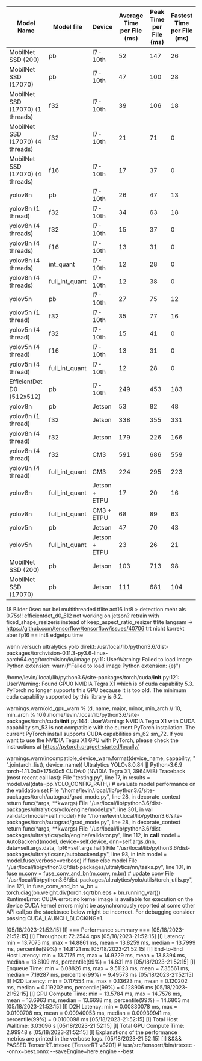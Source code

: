 | Model Name | Model file | Device | Average Time per File (ms) | Peak Time per File (ms) | Fastest Time per File (ms) |
| --- | --- | --- | --- | --- | --- |
| MobilNet SSD (200) | pb | I7-10th |   52 |  147 |   26 |
| MobilNet SSD (17070) | pb | I7-10th |   47 |  100 |   28 |
| MobilNet SSD (17070) (1 threads)| f32 | I7-10th |   39 |  106 |   18 |
| MobilNet SSD (17070) (4 threads)| f32 | I7-10th |   21 |   71 |    0 |
| MobilNet SSD (17070) (4 threads)| f16 | I7-10th |   17 |   37 |    0 |
| yolov8n | pb | I7-10th |   26 |   47 |   13 |
| yolov8n (1 thread)| f32 | I7-10th |   34 |   63 |   18 |
| yolov8n (4 threads) | f32 | I7-10th |   15 |   37 |    0 |
| yolov8n (4 threads) | f16 | I7-10th |   13 |   31 |    0 |
| yolov8n (4 threads) | int_quant | I7-10th |   12 |   28 |    0 |
| yolov8n (4 threads) | full_int_quant | I7-10th |   12 |  38 |    0 |
| yolov5n | pb | I7-10th |   27 |   75 |   12 |
| yolov5n (1 thread)| f32 | I7-10th |   35 |   77 |   16 |
| yolov5n (4 thread)| f32 | I7-10th |   15 |   41 |    0 |
| yolov5n (4 thread)| f16 | I7-10th |   13 |   31 |    0 |
| yolov5n (4 thread)| full_int_quant | I7-10th |   12 |   28 |    0 |
| EfficientDet D0 (512x512) | pb | I7-10th |  249 |  453 |  183 |
| yolov8n | pb | Jetson |   53 |   82 |   48 |
| yolov8n (1 thread)| f32 | Jetson |  338 |  355 |  331 |
| yolov8n (4 thread)| f32 | Jetson |  179 |  226 |  166 |
| yolov8n (4 thread)| f32 | CM3    | 591  | 686 | 559 |
| yolov8n (4 thread)| full_int_quant | CM3    | 224  | 295 | 223 |
| yolov8n | full_int_quant | Jetson + ETPU |   17 |   20 |   16 |
| yolov8n | full_int_quant | CM3 + ETPU |   68 |   89 |   63 |
| yolov5n | pb | Jetson |   47 |   70 |   43 |
| yolov5n | full_int_quant | Jetson + ETPU |   23 |   26 |   21 |
| MobilNet SSD (200) | pb | Jetson |  103 |  713 |   98 |
| MobilNet SSD (17070) | pb | Jetson |  111 |  681 |  104 |


18 Bilder 0sec nur bei multithreaded
tflite act16 int8 > detection mehr als 0.75s!!
efficientdet_d0_512	not working on jetson? retrain with fixed_shape_resizeris instead of keep_aspect_ratio_resizer
tflite langsam -> https://github.com/tensorflow/tensorflow/issues/40706
trt nicht korrekt aber fp16 == int8 edgetpu time

wenn versuch ultralytics yolo direkt:
/usr/local/lib/python3.6/dist-packages/torchvision-0.11.3-py3.6-linux-aarch64.egg/torchvision/io/image.py:11: UserWarning: Failed to load image Python extension:
  warn(f"Failed to load image Python extension: {e}")

/home/levin/.local/lib/python3.6/site-packages/torch/cuda/__init__.py:121: UserWarning:
    Found GPU0 NVIDIA Tegra X1 which is of cuda capability 5.3.
    PyTorch no longer supports this GPU because it is too old.
    The minimum cuda capability supported by this library is 6.2.

  warnings.warn(old_gpu_warn % (d, name, major, minor, min_arch // 10, min_arch % 10))
/home/levin/.local/lib/python3.6/site-packages/torch/cuda/__init__.py:144: UserWarning:
NVIDIA Tegra X1 with CUDA capability sm_53 is not compatible with the current PyTorch installation.
The current PyTorch install supports CUDA capabilities sm_62 sm_72.
If you want to use the NVIDIA Tegra X1 GPU with PyTorch, please check the instructions at https://pytorch.org/get-started/locally/

  warnings.warn(incompatible_device_warn.format(device_name, capability, " ".join(arch_list), device_name))
Ultralytics YOLOv8.0.84 🚀 Python-3.6.9 torch-1.11.0a0+17540c5 CUDA:0 (NVIDIA Tegra X1, 3964MiB)
Traceback (most recent call last):
  File "testing.py", line 17, in <module>
    results = model.val(data=pp.YOLO_CONFIG_PATH,)  # evaluate model performance on the validation set
  File "/home/levin/.local/lib/python3.6/site-packages/torch/autograd/grad_mode.py", line 28, in decorate_context
    return func(*args, **kwargs)
  File "/usr/local/lib/python3.6/dist-packages/ultralytics/yolo/engine/model.py", line 301, in val
    validator(model=self.model)
  File "/home/levin/.local/lib/python3.6/site-packages/torch/autograd/grad_mode.py", line 28, in decorate_context
    return func(*args, **kwargs)
  File "/usr/local/lib/python3.6/dist-packages/ultralytics/yolo/engine/validator.py", line 112, in __call__
    model = AutoBackend(model, device=self.device, dnn=self.args.dnn, data=self.args.data, fp16=self.args.half)
  File "/usr/local/lib/python3.6/dist-packages/ultralytics/nn/autobackend.py", line 93, in __init__
    model = model.fuse(verbose=verbose) if fuse else model
  File "/usr/local/lib/python3.6/dist-packages/ultralytics/nn/tasks.py", line 101, in fuse
    m.conv = fuse_conv_and_bn(m.conv, m.bn)  # update conv
  File "/usr/local/lib/python3.6/dist-packages/ultralytics/yolo/utils/torch_utils.py", line 121, in fuse_conv_and_bn
    w_bn = torch.diag(bn.weight.div(torch.sqrt(bn.eps + bn.running_var)))
RuntimeError: CUDA error: no kernel image is available for execution on the device
CUDA kernel errors might be asynchronously reported at some other API call,so the stacktrace below might be incorrect.
For debugging consider passing CUDA_LAUNCH_BLOCKING=1.




[05/18/2023-21:52:15] [I] === Performance summary ===
[05/18/2023-21:52:15] [I] Throughput: 72.2544 qps
[05/18/2023-21:52:15] [I] Latency: min = 13.7075 ms, max = 14.8861 ms, mean = 13.8259 ms, median = 13.7999 ms, percentile(99%) = 14.8121 ms
[05/18/2023-21:52:15] [I] End-to-End Host Latency: min = 13.7175 ms, max = 14.9229 ms, mean = 13.8394 ms, median = 13.8109 ms, percentile(99%) = 14.831 ms
[05/18/2023-21:52:15] [I] Enqueue Time: min = 6.08826 ms, max = 9.51123 ms, mean = 7.35561 ms, median = 7.19287 ms, percentile(99%) = 9.49573 ms
[05/18/2023-21:52:15] [I] H2D Latency: min = 0.117554 ms, max = 0.13623 ms, mean = 0.120202 ms, median = 0.119202 ms, percentile(99%) = 0.128906 ms
[05/18/2023-21:52:15] [I] GPU Compute Time: min = 13.5784 ms, max = 14.7576 ms, mean = 13.6963 ms, median = 13.6698 ms, percentile(99%) = 14.6803 ms
[05/18/2023-21:52:15] [I] D2H Latency: min = 0.00830078 ms, max = 0.0100708 ms, mean = 0.00940053 ms, median = 0.00939941 ms, percentile(99%) = 0.0100098 ms
[05/18/2023-21:52:15] [I] Total Host Walltime: 3.03096 s
[05/18/2023-21:52:15] [I] Total GPU Compute Time: 2.99948 s
[05/18/2023-21:52:15] [I] Explanations of the performance metrics are printed in the verbose logs.
[05/18/2023-21:52:15] [I]
&&&& PASSED TensorRT.trtexec [TensorRT v8201] # /usr/src/tensorrt/bin/trtexec --onnx=best.onnx --saveEngine=here.engine --best